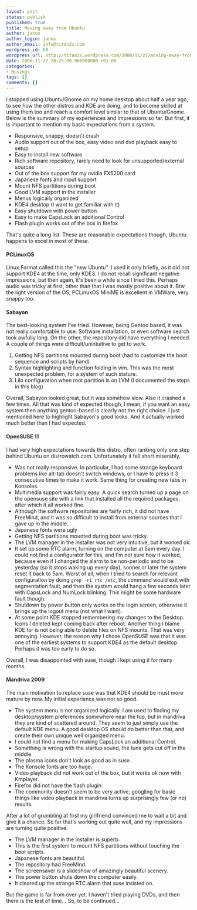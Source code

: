 ```yaml
---
layout: post
status: publish
published: true
title: Moving away from Ubuntu
author: janos
author_login: janos
author_email: info@titan2x.com
wordpress_id: 60
wordpress_url: http://titan2x.wordpress.com/2008/11/27/moving-away-from-ubuntu/
date: 2008-11-27 20:25:00.000000000 +01:00
categories:
- Musings
tags: []
comments: []
---
```

I stopped using Ubuntu/Gnome on my home desktop about half a year ago, to see how the other distros and KDE are doing, and to become skilled at using them too and reach a comfort level similar to that of Ubuntu/Gnome. Below is the summary of my experiences and impressions so far. But first, it is important to mention my basic expectations from a system.

<ul>
<li>Responsive, snappy, doesn't crash</li>
<li>Audio support out of the box, easy video and dvd playback easy to setup</li>
<li>Easy to install new software</li>
<li>Rich software repository, rarely need to look for unsupported/external sources</li>
<li>Out of the box support for my nvidia FX5200 card</li>
<li>Japanese fonts and input support</li>
<li>Mount NFS partitions during boot</li>
<li>Good LVM support in the installer</li>
<li>Menus logically organized</li>
<li>KDE4 desktop (I want to get familiar with it)</li>
<li>Easy shutdown with power button</li>
<li>Easy to make CapsLock an additional Control</li>
<li>Flash plugin works out of the box in firefox</li>
</ul>

That's quite a long list. These are reasonable expectations though, Ubuntu happens to excel in most of these. 

<h4>PCLinuxOS</h4>

Linux Format called this the "new Ubuntu". I used it only briefly, as it did not support KDE4 at the time, only KDE3. I do not recall significant negative impressions, but then again, it's been a while since I tried this. Perhaps audio was tricky at first, other than that I was mostly positive about it. Btw the light version of the OS, PCLinuxOS MiniME is excellent in VMWare, very snappy too.

<h4>Sabayon</h4>

The best-looking system I've tried. However, being Gentoo based, it was not really comfortable to use. Software installation, or even software search took awfully long. On the other, the repository did have everything I needed. A couple of things were difficult/unintuitive to get to work.
<ol>
<li>Getting NFS partitions mounted during boot (had to customize the boot sequence and scripts by hand)</li>
<li>Syntax highlighting and function folding in vim. This was the most unexpected problem, for a system of such stature.</li>
<li>Lilo configuration when root partition is on LVM (I documented the steps in this blog)</li>
</ol>
Overall, Sabayon looked great, but it was somehow slow. Also it crashed a few times. All that was kind of expected though, I mean, if you want an easy system then anything gentoo-based is clearly not the right choice. I just mentioned here to highlight Sabayon's good looks. And it actually worked much better than I had expected.

<h4>OpenSUSE 11</h4>

I had very high expectations towards this distro, often ranking only one step behind Ubuntu on distrowatch.com. Unfortunately it fell short miserably.

<ul>
<li>Was not really responsive. In particular, I had some strange keyboard problems like alt-tab doesn't switch windows, or I have to press it 3 consecutive times to make it work. Same thing for creating new tabs in Konsoles.</li>
<li>Multimedia support was fairly easy. A quick search turned up a page on the opensuse site with a link that installed all the required packages, after which it all worked fine.</li>
<li>Although the software repositories are fairly rich, it did not have FreeMind, and it was so difficult to install from external sources that I gave up in the middle.</li>
<li>Japanese fonts were ugly</li>
<li>Getting NFS partitions mounted during boot was tricky.</li>
<li>The LVM manager in the installer was not very intuitive, but it worked ok.</li>
<li>It set up some RTC alarm, turning on the computer at 5am every day. I could not find a configurator for this, and I'm not sure how it worked, because even if I changed the alarm to be non-periodic and to be yesterday (so it stops waking up every day), sooner or later the system reset it back to 5am. Worst of all, when I tried to search for relevant configuration by doing <code>grep -ri rtc /etc</code>, the command would exit with segmentation fault, and then the system would hang a few seconds later with CapsLock and NumLock blinking. This might be some hardware fault though.</li>
<li>Shutdown by power button only works on the login screen, otherwise it brings up the logout menu (not what I want).</li>
<li>At some point KDE stopped remembering my changes to the Desktop. Icons I deleted kept coming back after reboot. Another thing I blame KDE for is not being able to delete files on NFS mounts. That was very annoying. However, the reason why I chose OpenSUSE was that it was one of the earliest systems to support KDE4 as the default desktop. Perhaps it was too early to do so.</li>
</ul>

Overall, I was disappointed with suse, though I kept using it for many months.

<h4>Mandriva 2009</h4>

The main motivation to replace suse was that KDE4 should be must more mature by now. My initial experience was not so good.
<ul>
<li>The system menu is not organized logically. I am used to finding my desktop/system preferences somewhere near the top, but in mandriva they are kind of scattered around. They seem to just simply use the default KDE menu. A good desktop OS should do better than that, and create their own unique well organized menu.</li>
<li>I could not find a menu for making CapsLock an additional Control.</li>
<li>Something is wrong with the startup sound, the tune gets cut off in the middle.</li>
<li>The plasma icons don't look as good as in suse.</li>
<li>The Konsole fonts are too huge.</li>
<li>Video playback did not work out of the box, but it works ok now with Kmplayer.</li>
<li>Firefox did not have the flash plugin.</li>
<li>The community doesn't seem to be very active, googling for basic things like video playback in mandriva turns up surprisingly few (or no) results.</li>
</ul>

After a lot of grumbling at first my girlfriend convinced me to wait a bit and give it a chance. So far that's working out quite well, and my impressions are turning quite positive.

<ul>
<li>The LVM manager in the installer is superb.</li>
<li>This is the first system to mount NFS partitions without touching the boot scripts.</li>
<li>Japanese fonts are beautiful.</li>
<li>The repository had FreeMind.</li>
<li>The screensaver is a slideshow of amazingly beautiful scenery.</li>
<li>The power button shuts down the computer easily.</li>
<li>It cleared up the strange RTC alarm that suse insisted on.</li>
</ul>

But the game is far from over yet. I haven't tried playing DVDs, and then there is the test of time... So, to be continued...
